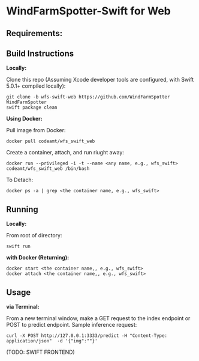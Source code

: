 # WindFarmSpotter-Swift for Web 



## Requirements:




## Build Instructions 


**Locally:**

Clone this repo (Assuming Xcode developer tools are configured, with Swift 5.0.1+ compiled locally):
```
git clone -b wfs-swift-web https://github.com/WindFarmSpotter WindFarmSpotter
swift package clean
```


**Using Docker:**

Pull image from Docker:
```
docker pull codeamt/wfs_swift_web
```

Create a container, attach, and run riught away:
```
docker run --privileged -i -t --name <any name, e.g., wfs_swift> codeamt/wfs_swift_web /bin/bash
```

To Detach:
```
docker ps -a | grep <the container name, e.g., wfs_swift>
```


## Running 

**Locally:**

From root of directory:
```
swift run
```


**with Docker (Returning):**

```
docker start <the container name,, e.g., wfs_swift>
docker attach <the container name,, e.g., wfs_swift>
```

## Usage 

**via Terminal:**

From a new terminal window, make a GET request to the index endpoint or POST to predict endpoint. Sample inference request:
```
curl -X POST http://127.0.0.1:3333/predict -H "Content-Type: application/json"  -d '{"img":""}'
```

(TODO: SWIFT FRONTEND)

